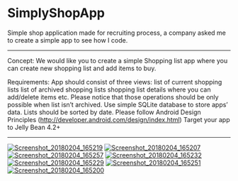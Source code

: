 # SimplyShopApp
Simple shop application made for recruiting process, a company asked me to create a simple app to see how I code. 

********************************************
Concept:
We would like you to create a simple Shopping list app where you can create new shopping list and add items to buy. 

Requirements:
App should consist of three views:
list of current shopping lists
list of archived shopping lists
shopping list details where you can add/delete items etc. Please notice that those operations  should be only possible when list isn’t archived.
Use simple SQLite database to store apps’ data.
Lists should be sorted by date.
Please follow Android Design Principles (http://developer.android.com/design/index.html)
Target your app to Jelly Bean 4.2+
************************



<a href="https://ibb.co/mUEdDx"><img src="https://preview.ibb.co/iGKZmH/Screenshot_20180204_165219.png" alt="Screenshot_20180204_165219" border="0"></a>
<a href="https://ibb.co/j6rKLc"><img src="https://preview.ibb.co/ehntfc/Screenshot_20180204_165207.png" alt="Screenshot_20180204_165207" border="0"></a>
<a href="https://ibb.co/mjrx6H"><img src="https://preview.ibb.co/nGRVRH/Screenshot_20180204_165257.png" alt="Screenshot_20180204_165257" border="0"></a>
<a href="https://ibb.co/kt9H6H"><img src="https://preview.ibb.co/i58oDx/Screenshot_20180204_165232.png" alt="Screenshot_20180204_165232" border="0"></a>
<a href="https://ibb.co/fTtc6H"><img src="https://preview.ibb.co/h0TARH/Screenshot_20180204_165229.png" alt="Screenshot_20180204_165229" border="0"></a>
<a href="https://ibb.co/g0Sn6H"><img src="https://preview.ibb.co/eL8G0c/Screenshot_20180204_165251.png" alt="Screenshot_20180204_165251" border="0"></a>
<a href="https://ibb.co/bNupLc"><img src="https://preview.ibb.co/cGuZmH/Screenshot_20180204_165200.png" alt="Screenshot_20180204_165200" border="0"></a>
